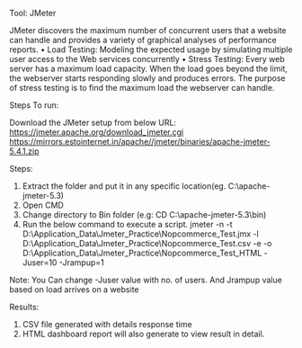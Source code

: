 Tool: JMeter

JMeter discovers the maximum number of concurrent users that a website can handle and provides a variety of graphical analyses of performance reports.
• Load Testing: Modeling the expected usage by simulating multiple user access to the Web services concurrently
• Stress Testing: Every web server has a maximum load capacity. When the load goes beyond the limit, the webserver starts responding slowly and produces errors. The purpose of stress testing is to find the maximum load the webserver can handle.


Steps To run:

Download the JMeter setup from below URL:
https://jmeter.apache.org/download_jmeter.cgi https://mirrors.estointernet.in/apache//jmeter/binaries/apache-jmeter-5.4.1.zip

Steps:
1.	Extract the folder and put it in any specific location(eg. C:\apache-jmeter-5.3)
2.	Open CMD
3.	Change directory to Bin folder (e.g: CD C:\apache-jmeter-5.3\bin)
4.	Run the below command to execute a script.
jmeter -n -t D:\Application_Data\Jmeter_Practice\Nopcommerce_Test.jmx -l D:\Application_Data\Jmeter_Practice\Nopcommerce_Test.csv -e -o D:\Application_Data\Jmeter_Practice\Nopcommerce_Test_HTML -Juser=10 -Jrampup=1

Note: You Can change -Juser value with no. of users. And Jrampup value based on load arrives on a website 

Results: 
1.	CSV file generated with details response time
2.	HTML dashboard report will also generate to view result in detail.
